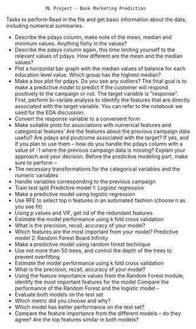              
                   ML Project - Bank Marketing Prediction



Tasks to perform
Read in the file and get basic information about the data, including numerical summaries.
- Describe the pdays column, make note of the mean, median and minimum values. Anything 
fishy in the values?
- Describe the pdays column again, this time limiting yourself to the relevant values of pdays. How 
different are the mean and the median values?
- Plot a horizontal bar graph with the median values of balance for each education level value. 
Which group has the highest median?
- Make a box plot for pdays. Do you see any outliers?
The final goal is to make a predictive model to predict if the customer will respond positively to the 
campaign or not. The target variable is “response”.
First, perform bi-variate analysis to identify the features that are directly associated with the target 
variable. You can refer to the notebook we used for the EDA discussion.
- Convert the response variable to a convenient form
- Make suitable plots for associations with numerical features and categorical features’
Are the features about the previous campaign data useful?
Are pdays and poutcome associated with the target? 
If yes, and if you plan to use them – how do you handle the pdays column with a value of -1 where the 
previous campaign data is missing? Explain your approach and your decision.
Before the predictive modeling part, make sure to perform –
- The necessary transformations for the categorical variables and the numeric variables
- Handle variables corresponding to the previous campaign
- Train test split
Predictive model 1: Logistic regression
- Make a predictive model using logistic regression
- Use RFE to select top n features in an automated fashion (choose n as you see fit)
- Using p values and VIF, get rid of the redundant features
- Estimate the model performance using k fold cross validation
- What is the precision, recall, accuracy of your model?
- Which features are the most important from your model?
Predictive model 2: Random Forest
Board Infinity
- Make a predictive model using random forest technique
- Use not more than 50 trees, and control the depth of the trees to prevent overfitting
- Estimate the model performance using k fold cross validation
- What is the precision, recall, accuracy of your model?
- Using the feature importance values from the Random Forest module, identify the most 
important features for the model
Compare the performance of the Random Forest and the logistic model –
- Evaluate both models on the test set
- Which metric did you choose and why?
- Which model has better performance on the test set? 
- Compare the feature importance from the different models – do they agree? Are the top 
features similar in both models?
